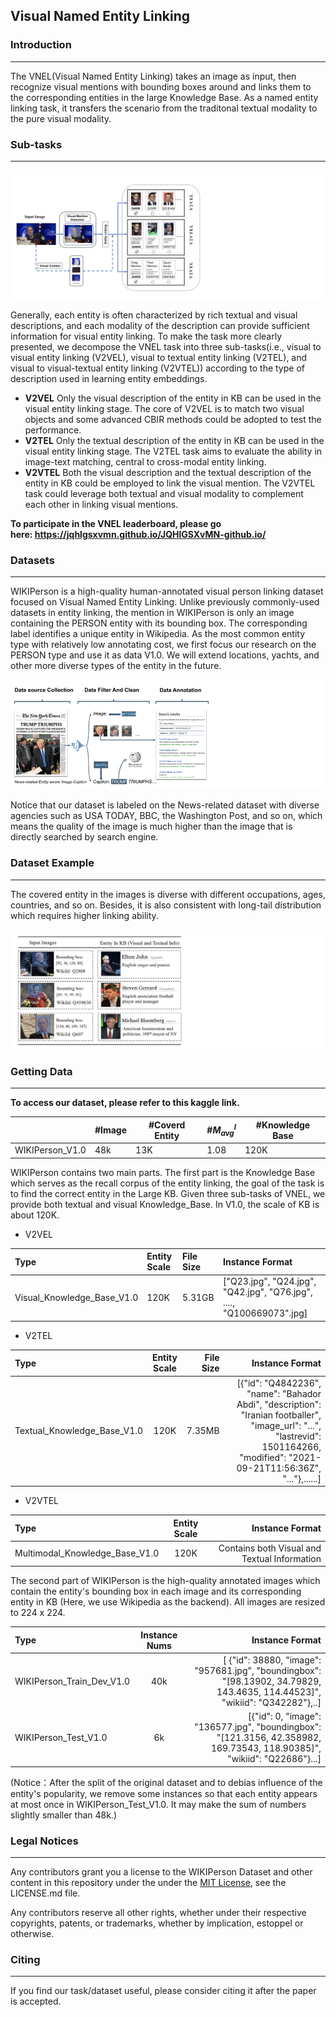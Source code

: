 ## Visual Named Entity Linking

### Introduction

---
The VNEL(Visual Named Entity Linking) takes an image as input, then recognize visual mentions with bounding boxes around and links them to the corresponding entities in the large Knowledge Base. As a named entity linking task, it transfers the scenario from the traditonal textual modality to the pure visual modality.

### Sub-tasks

---

![VNEL](VNEL.png)

Generally, each entity is often characterized by rich textual and visual descriptions, and each modality of the description can provide sufficient information for visual entity linking. To make the task more clearly presented, we decompose the VNEL task into three sub-tasks(i.e., visual to visual entity linking (V2VEL), visual to textual entity linking (V2TEL), and visual to visual-textual entity linking (V2VTEL)) according to the type of description used in learning entity embeddings. 

- **V2VEL**
  Only the visual description of the entity in KB can be used in the visual entity linking stage. The core of V2VEL is to match two visual objects and some advanced CBIR methods could be adopted to test the performance. 
- **V2TEL**
  Only the textual description of the entity in KB can be used in the visual entity linking stage. The V2TEL task aims to evaluate the ability in image-text matching, central to cross-modal entity linking.
- **V2VTEL**
  Both the visual description and the textual description of the entity in KB could be employed to link the visual mention. The V2VTEL task could leverage both textual and visual modality to complement each other in linking visual mentions.

**To participate in the VNEL leaderboard, please go here: https://jqhlgsxvmn.github.io/JQHlGSXvMN-github.io/**

### Datasets

----
WIKIPerson is a high-quality human-annotated visual person linking dataset focused on Visual Named Entity Linking. Unlike previously commonly-used datasets in entity linking, the mention in WIKIPerson is only an image containing the PERSON entity with its bounding box. The corresponding label identifies a unique entity in Wikipedia. As the most common entity type with relatively low annotating cost, we first focus our research on the PERSON type and use it as data V1.0. We will extend locations, yachts, and other more diverse types of the entity in the future.

![Process](Process.png)

Notice that our dataset is labeled on the News-related dataset with diverse agencies such as USA TODAY, BBC, the Washington Post, and so on, which means the quality of the image is much higher than the image that is directly searched by search engine. 

### Dataset Example

------

The covered entity in the images is diverse with different occupations, ages, countries, and so on. Besides, it is also consistent with long-tail distribution which requires higher linking ability.

![Example](Example.png)

### Getting Data

------

**To access our dataset, please refer to this kaggle link.** 

|                 | #Image | #Coverd Entity | #$M_{avg}^{I}$ | #Knowledge Base |
| --------------- | ------ | -------------- | -------------- | --------------- |
| WIKIPerson_V1.0 | 48k    | 13K            | 1.08           | 120K            |

WIKIPerson contains two main parts. The first part is the Knowledge Base which serves as the recall corpus of the entity linking, the goal of the task is to find the correct entity in the Large KB. Given three sub-tasks of VNEL, we provide both textual and visual Knowledge_Base. In V1.0, the scale of KB is about 120K.

- V2VEL

| Type      | Entity Scale | File Size     | Instance Format |
| :---        |    :-----   |          :--- |          :--- |
| Visual_Knowledge_Base_V1.0 | 120K | 5.31GB |["Q23.jpg", "Q24.jpg", "Q42.jpg", "Q76.jpg", ...., "Q100669073".jpg]|


- V2TEL

| Type      | Entity Scale | File Size     | Instance Format |
| :---        |    :----:   |          ---: |          ---: |
| Textual_Knowledge_Base_V1.0 | 120K | 7.35MB |[{"id": "Q4842236", "name": "Bahador Abdi", "description": "Iranian footballer", "image_url": "...", "lastrevid": 1501164266, "modified": "2021-09-21T11:56:36Z", "..."},......]|

- V2VTEL

| Type      | Entity Scale | Instance Format |
| :---        |    :----:   |          ---: |
| Multimodal_Knowledge_Base_V1.0 | 120K |Contains  both Visual and Textual Information|

The second part of WIKIPerson is the high-quality annotated images which contain the entity's bounding box in each image and its corresponding entity in KB (Here, we use Wikipedia as the backend). All images are resized to 224 x 224.

| Type                      | Instance Nums |                                              Instance Format |
| :------------------------ | :-----------: | -----------------------------------------------------------: |
| WIKIPerson_Train_Dev_V1.0 |      40k      | [ {"id": 38880, "image": "957681.jpg", "boundingbox": "[98.13902, 34.79829, 143.4635, 114.44523]", "wikiid": "Q342282"},..] |
| WIKIPerson_Test_V1.0      |      6k       | [{"id": 0, "image": "136577.jpg", "boundingbox": "[121.3156, 42.358982, 169.73543, 118.90385]", "wikiid": "Q22686"}...] |

(Notice：After the split of the original dataset and to debias influence of the entity's popularity, we remove some instances so that each entity appears at most once in WIKIPerson_Test_V1.0. It may make the sum of numbers slightly smaller than 48k.)

### Legal Notices

------

Any contributors grant you a license to the WIKIPerson Dataset and other content in this repository under the under the [MIT License](https://opensource.org/licenses/MIT), see the LICENSE.md file.

Any contributors reserve all other rights, whether under their respective copyrights, patents, or trademarks, whether by implication, estoppel or otherwise.

### Citing

------

If you find our task/dataset useful, please consider citing it after the paper is accepted.